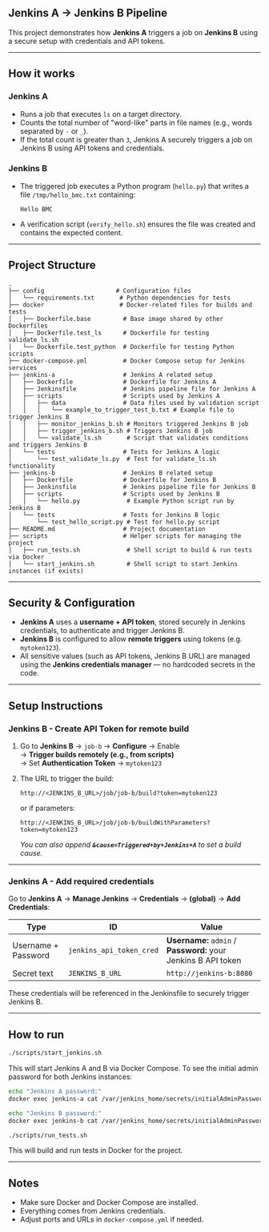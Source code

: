 ## Jenkins A → Jenkins B Pipeline

This project demonstrates how **Jenkins A** triggers a job on **Jenkins B** using a secure setup with credentials and API tokens.

---

## How it works

### Jenkins A

- Runs a job that executes `ls` on a target directory.
- Counts the total number of "word-like" parts in file names (e.g., words separated by `-` or `_`).
- If the total count is greater than `3`, Jenkins A securely triggers a job on Jenkins B using API tokens and credentials.

### Jenkins B

- The triggered job executes a Python program (`hello.py`) that writes a file `/tmp/hello_bmc.txt` containing:
  ```
  Hello BMC
  ```
- A verification script (`verify_hello.sh`) ensures the file was created and contains the expected content.

---

## Project Structure

```
.
├── config                    # Configuration files
│   └── requirements.txt       # Python dependencies for tests
├── docker                     # Docker-related files for builds and tests
│   ├── Dockerfile.base         # Base image shared by other Dockerfiles
│   ├── Dockerfile.test_ls      # Dockerfile for testing validate_ls.sh
│   └── Dockerfile.test_python  # Dockerfile for testing Python scripts
├── docker-compose.yml          # Docker Compose setup for Jenkins services
├── jenkins-a                   # Jenkins A related setup
│   ├── Dockerfile              # Dockerfile for Jenkins A
│   ├── Jenkinsfile             # Jenkins pipeline file for Jenkins A
│   ├── scripts                 # Scripts used by Jenkins A
│   │   ├── data                # Data files used by validation script
│   │   │   └── example_to_trigger_test_b.txt # Example file to trigger Jenkins B
│   │   ├── monitor_jenkins_b.sh # Monitors triggered Jenkins B job
│   │   ├── trigger_jenkins_b.sh # Triggers Jenkins B job
│   │   └── validate_ls.sh       # Script that validates conditions and triggers Jenkins B
│   └── tests                   # Tests for Jenkins A logic
│       └── test_validate_ls.py  # Test for validate_ls.sh functionality
├── jenkins-b                   # Jenkins B related setup
│   ├── Dockerfile              # Dockerfile for Jenkins B
│   ├── Jenkinsfile             # Jenkins pipeline file for Jenkins B
│   ├── scripts                 # Scripts used by Jenkins B
│   │   └── hello.py             # Example Python script run by Jenkins B
│   └── tests                   # Tests for Jenkins B logic
│       └── test_hello_script.py # Test for hello.py script
├── README.md                   # Project documentation
├── scripts                     # Helper scripts for managing the project
│   ├── run_tests.sh             # Shell script to build & run tests via Docker
│   └── start_jenkins.sh         # Shell script to start Jenkins instances (if exists)
```

---

## Security & Configuration

- **Jenkins A** uses a **username + API token**, stored securely in Jenkins credentials, to authenticate and trigger Jenkins B.
- **Jenkins B** is configured to allow **remote triggers** using tokens (e.g. `mytoken123`).
- All sensitive values (such as API tokens, Jenkins B URL) are managed using the **Jenkins credentials manager** — no hardcoded secrets in the code.

---

## Setup Instructions

### Jenkins B - Create API Token for remote build

1. Go to **Jenkins B** → `job-b` → **Configure** → Enable\
   → **Trigger builds remotely (e.g., from scripts)**\
   → Set **Authentication Token** → `mytoken123`

2. The URL to trigger the build:

   ```
   http://<JENKINS_B_URL>/job/job-b/build?token=mytoken123
   ```

   or if parameters:

   ```
   http://<JENKINS_B_URL>/job/job-b/buildWithParameters?token=mytoken123
   ```

   *You can also append **`&cause=Triggered+by+Jenkins+A`** to set a build cause.*

---

### Jenkins A - Add required credentials

Go to **Jenkins A** → **Manage Jenkins** → **Credentials** → **(global)** → **Add Credentials**:

| Type                | ID                       | Value                                                          |
| ------------------- | ------------------------ | -------------------------------------------------------------- |
| Username + Password | `jenkins_api_token_cred` | **Username:** `admin` / **Password:** your Jenkins B API token |
| Secret text         | `JENKINS_B_URL`          | `http://jenkins-b:8080`                                        |

These credentials will be referenced in the Jenkinsfile to securely trigger Jenkins B.

---

## How to run

```bash
./scripts/start_jenkins.sh
```

This will start Jenkins A and B via Docker Compose.
To see the initial admin password for both Jenkins instances:

```bash
echo "Jenkins A password:"
docker exec jenkins-a cat /var/jenkins_home/secrets/initialAdminPassword || echo "Jenkins A not ready"

echo "Jenkins B password:"
docker exec jenkins-b cat /var/jenkins_home/secrets/initialAdminPassword || echo "Jenkins B not ready"
```

```bash
./scripts/run_tests.sh
```

This will build and run tests in Docker for the project.

---

## Notes

- Make sure Docker and Docker Compose are installed.
- Everything comes from Jenkins credentials.
- Adjust ports and URLs in `docker-compose.yml` if needed.

